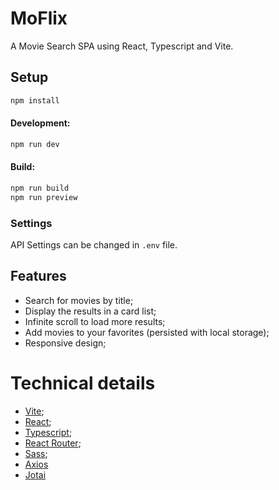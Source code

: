 # MoFlix

A Movie Search SPA using React, Typescript and Vite.

## Setup

```bash
npm install
```

#### Development:

```bash
npm run dev
```

#### Build:

```bash
npm run build
npm run preview
```

### Settings

API Settings can be changed in `.env` file.

## Features

- Search for movies by title;
- Display the results in a card list;
- Infinite scroll to load more results;
- Add movies to your favorites (persisted with local storage);
- Responsive design;

# Technical details

- [Vite](https://vite.io/);
- [React](https://reactjs.org/);
- [Typescript](https://www.typescriptlang.org/);
- [React Router](https://reacttraining.com/react-router/);
- [Sass](https://sass-lang.com/);
- [Axios](https://github.com/axios/axios)
- [Jotai](https://jotai.org/)